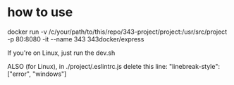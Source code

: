 # how to use

docker run -v /c/your/path/to/this/repo/343-project/project:/usr/src/project -p 80:8080 -it --name 343 343docker/express


If you're on Linux, just run the dev.sh

ALSO (for Linux), in ./project/.eslintrc.js delete this line:
        "linebreak-style": ["error", "windows"]
